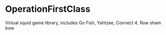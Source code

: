 # OperationFirstClass
Virtual squid game library, includes Go Fish, Yahtzee, Connect 4, Row sham bow 

